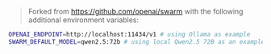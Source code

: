 > Forked from https://github.com/openai/swarm with the following additional environment variables:

```bash
OPENAI_ENDPOINT=http://localhost:11434/v1 # using Ollama as example
SWARM_DEFAULT_MODEL=qwen2.5:72b # using local Qwen2.5 72B as an example
```

